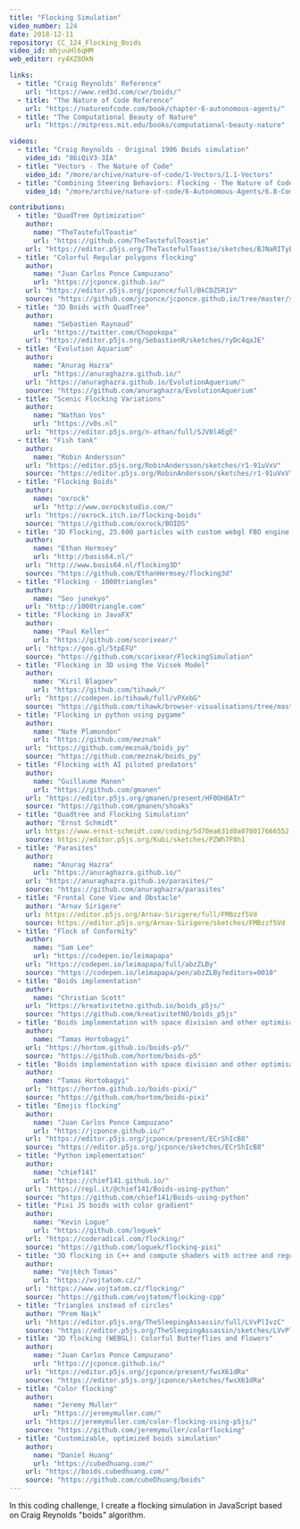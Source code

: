 ```yaml
---
title: "Flocking Simulation"
video_number: 124
date: 2018-12-11
repository: CC_124_Flocking_Boids
video_id: mhjuuHl6qHM
web_editor: ry4XZ8OkN

links:
  - title: "Craig Reynolds' Reference"
    url: "https://www.red3d.com/cwr/boids/"
  - title: "The Nature of Code Reference"
    url: "https://natureofcode.com/book/chapter-6-autonomous-agents/"
  - title: "The Computational Beauty of Nature"
    url: "https://mitpress.mit.edu/books/computational-beauty-nature"

videos:
  - title: "Craig Reynolds - Original 1986 Boids simulation"
    video_id: "86iQiV3-3IA"
  - title: "Vectors - The Nature of Code"
    video_id: "/more/archive/nature-of-code/1-Vectors/1.1-Vectors"
  - title: "Combining Steering Behaviors: Flocking - The Nature of Code"
    video_id: "/more/archive/nature-of-code/6-Autonomous-Agents/6.8-Combining-Steering-Behaviors-Flocking"

contributions:
  - title: "QuadTree Optimization"
    author:
      name: "TheTastefulToastie"
      url: "https://github.com/TheTastefulToastie"
    url: "https://editor.p5js.org/TheTastefulToastie/sketches/BJNaRITyE"
  - title: "Colorful Regular polygons flocking"
    author:
      name: "Juan Carlos Ponce Campuzano"
      url: "https://jcponce.github.io/"
    url: "https://editor.p5js.org/jcponce/full/BkCDZSR1V"
    source: "https://github.com/jcponce/jcponce.github.io/tree/master/sketches/flock"
  - title: "3D Boids with QuadTree"
    author:
      name: "Sebastien Raynaud"
      url: "https://twitter.com/Chopokopx"
    url: "https://editor.p5js.org/SebastienR/sketches/ryDc4qaJE"
  - title: "Evolution Aquarium"
    author:
      name: "Anurag Hazra"
      url: "https://anuraghazra.github.io/"
    url: "https://anuraghazra.github.io/EvolutionAquerium/"
    source: "https://github.com/anuraghazra/EvolutionAquerium"
  - title: "Scenic Flocking Variations"
    author:
      name: "Nathan Vos"
      url: "https://v0s.nl"
    url: "https://editor.p5js.org/n-athan/full/SJV0l4EgE"
  - title: "Fish tank"
    author:
      name: "Robin Andersson"
    url: "https://editor.p5js.org/RobinAndersson/sketches/r1-91uVxV"
    source: "https://editor.p5js.org/RobinAndersson/sketches/r1-91uVxV"
  - title: "Flocking Boids"
    author:
      name: "oxrock"
      url: "http://www.oxrockstudio.com/"
    url: "https://oxrock.itch.io/flocking-boids"
    source: "https://github.com/oxrock/BOIDS"
  - title: "3D Flocking, 25.600 particles with custom webgl FBO engine."
    author:
      name: "Ethan Hermsey"
      url: "http://basis64.nl/"
    url: "http://www.basis64.nl/flocking3D"
    source: "https://github.com/EthanHermsey/flocking3d"
  - title: "Flocking - 1000triangles"
    author:
      name: "Seo junekyo"
    url: "http://1000triangle.com"
  - title: "Flocking in JavaFX"
    author:
      name: "Paul Keller"
      url: "https://github.com/scorixear/"
    url: "https://goo.gl/5tpEFU"
    source: "https://github.com/scorixear/FlockingSimulation"
  - title: "Flocking in 3D using the Vicsek Model"
    author:
      name: "Kiril Blagoev"
      url: "https://github.com/tihawk/"
    url: "https://codepen.io/tihawk/full/vPXebG"
    source: "https://github.com/tihawk/browser-visualisations/tree/master/public/vicsek"
  - title: "Flocking in python using pygame"
    author:
      name: "Nate Plamondon"
      url: "https://github.com/meznak"
    url: "https://github.com/meznak/boids_py"
    source: "https://github.com/meznak/boids_py"
  - title: "Flocking with AI piloted predators"
    author:
      name: "Guillaume Manen"
      url: "https://github.com/gmanen"
    url: "https://editor.p5js.org/gmanen/present/HF0OH8ATr"
    source: "https://github.com/gmanen/shoaks"
  - title: "Quadtree and Flocking Simulation"
    author: "Ernst Schmidt"
    url: https://www.ernst-schmidt.com/coding/5d70ea631d0a070017666552
    source: https://editor.p5js.org/Kubi/sketches/PZWh7P8h1
  - title: "Parasites"
    author:
      name: "Anurag Hazra"
      url: "https://anuraghazra.github.io/"
    url: "https://anuraghazra.github.io/parasites/"
    source: "https://github.com/anuraghazra/parasites"
  - title: "Frontal Cone View and Obstacle"
    author: "Arnav Sirigere"
    url: https://editor.p5js.org/Arnav-Sirigere/full/FMBzzf5Vd
    source: https://editor.p5js.org/Arnav-Sirigere/sketches/FMBzzf5Vd
  - title: "Flock of Conformity"
    author:
      name: "Sam Lee"
      url: "https://codepen.io/leimapapa"
    url: "https://codepen.io/leimapapa/full/abzZLBy"
    source: "https://codepen.io/leimapapa/pen/abzZLBy?editors=0010"
  - title: "Boids implementation"
    author:
      name: "Christian Scott"
    url: "https://kreativitetno.github.io/boids_p5js/"
    source: "https://github.com/kreativitetNO/boids_p5js"
  - title: "Boids implementation with space division and other optimisations (p5.js version)"
    author:
      name: "Tamas Hortobagyi"
    url: "https://hortom.github.io/boids-p5/"
    source: "https://github.com/hortom/boids-p5"
  - title: "Boids implementation with space division and other optimisations (pixi.js version)"
    author:
      name: "Tamas Hortobagyi"
    url: "https://hortom.github.io/boids-pixi/"
    source: "https://github.com/hortom/boids-pixi"
  - title: "Emojis flocking"
    author:
      name: "Juan Carlos Ponce Campuzano"
      url: "https://jcponce.github.io/"
    url: "https://editor.p5js.org/jcponce/present/ECrShIcB8"
    source: "https://editor.p5js.org/jcponce/sketches/ECrShIcB8"
  - title: "Python implementation"
    author:
      name: "chief141"
      url: "https://chief141.github.io/"
    url: "https://repl.it/@chief141/Boids-using-python"
    source: "https://github.com/chief141/Boids-using-python"
  - title: "Pixi JS boids with color gradient"
    author:
      name: "Kevin Logue"
      url: "https://github.com/loguek"
    url: "https://coderadical.com/flocking/"
    source: "https://github.com/loguek/flocking-pixi"
  - title: "3D flocking in C++ and compute shaders with octree and regular grid"
    author:
      name: "Vojtěch Tomas"
      url: "https://vojtatom.cz/"
    url: "https://www.vojtatom.cz/flocking/"
    source: "https://github.com/vojtatom/flocking-cpp"
  - title: "Triangles instead of circles"
    author: "Prem Naik"
    url: "https://editor.p5js.org/TheSleepingAssassin/full/LVvPlIvzC"
    source: "https://editor.p5js.org/TheSleepingAssassin/sketches/LVvPlIvzC"
  - title: "3D flocking (WEBGL): Colorful Butterflies and Flowers"
    author:
      name: "Juan Carlos Ponce Campuzano"
      url: "https://jcponce.github.io/"
    url: "https://editor.p5js.org/jcponce/present/fwsX61dRa"
    source: "https://editor.p5js.org/jcponce/sketches/fwsX61dRa"
  - title: "Color flocking"
    author:
      name: "Jeremy Muller"
      url: "https://jeremymuller.com/"
    url: "https://jeremymuller.com/color-flocking-using-p5js/"
    source: "https://github.com/jeremymuller/colorflocking"
  - title: "Customizable, optimized boids simulation"
    author:
      name: "Daniel Huang"
      url: "https://cubedhuang.com/"
    url: "https://boids.cubedhuang.com/"
    source: "https://github.com/cubeDhuang/boids"
---
```

In this coding challenge, I create a flocking simulation in JavaScript based on Craig Reynolds "boids" algorithm.

